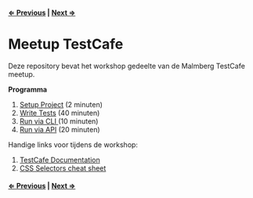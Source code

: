 #### [⇐ Previous](4_run_via_api.md) | [Next ⇒](1_setup_project.md)

# Meetup TestCafe

Deze repository bevat het workshop gedeelte van de Malmberg TestCafe meetup. 

**Programma**
1. [Setup Project](1_setup_project.md) (2 minuten)
1. [Write Tests](2_write_tests.md) (40 minuten)
1. [Run via CLI ](3_cli_options.md) (10 minuten) 
1. [Run via API](4_run_via_api.md) (20 minuten)

Handige links voor tijdens de workshop:

1. [TestCafe Documentation](https://devexpress.github.io/testcafe/documentation/getting-started/)
1. [CSS Selectors cheat sheet](https://learn-the-web.algonquindesign.ca/topics/css-selectors-units-cheat-sheet/)

#### [⇐ Previous](4_run_via_api.md) | [Next ⇒](1_setup_project.md)